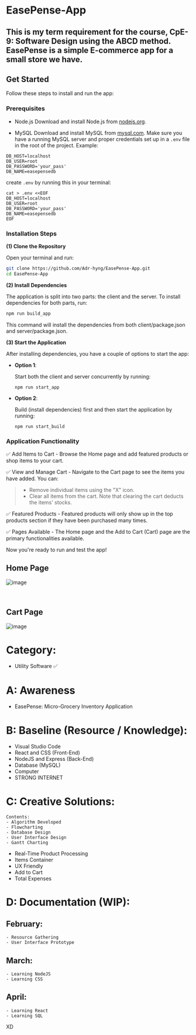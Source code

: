 # EasePense-App
## This is my term requirement for the course, CpE-9: Software Design using the ABCD method. EasePense is a simple E-commerce app for a small store we have.

## Get Started
Follow these steps to install and run the app:

### Prerequisites
- Node.js
Download and install Node.js from [nodejs.org](https://nodejs.org/en/download/current).

- MySQL
Download and install MySQL from [mysql.com](https://dev.mysql.com/downloads/installer/).
Make sure you have a running MySQL server and proper credentials set up in a `.env` file in the root of the project. Example:
```
DB_HOST=localhost
DB_USER=root
DB_PASSWORD='your_pass'
DB_NAME=easepensedb
```

create `.env` by running this in your terminal: 
```
cat > .env <<EOF
DB_HOST=localhost
DB_USER=root
DB_PASSWORD='your_pass'
DB_NAME=easepensedb
EOF
```

### Installation Steps

**(1) Clone the Repository**

Open your terminal and run:
```bash
git clone https://github.com/Adr-hyng/EasePense-App.git
cd EasePense-App
```

**(2) Install Dependencies**

The application is split into two parts: the client and the server. To install dependencies for both parts, run:

```bash
npm run build_app
```

This command will install the dependencies from both client/package.json and server/package.json.

**(3) Start the Application**

After installing dependencies, you have a couple of options to start the app:

- **Option 1**:
  
  Start both the client and server concurrently by running:

  ```
  npm run start_app
  ```

- **Option 2**:

  Build (install dependencies) first and then start the application by running:

  ```
  npm run start_build
  ```

### Application Functionality
✅ Add Items to Cart - Browse the Home page and add featured products or shop items to your cart.

✅ View and Manage Cart - Navigate to the Cart page to see the items you have added. You can:

> - Remove individual items using the "X" icon.
> - Clear all items from the cart. Note that clearing the cart deducts the items' stocks.

✅ Featured Products - Featured products will only show up in the top products section if they have been purchased many times.

✅ Pages Available - The Home page and the Add to Cart (Cart) page are the primary functionalities available.

Now you're ready to run and test the app!

## Home Page
![image](https://github.com/Adr-hyng/EasePense-App/assets/95139246/d28d0ccf-b9d0-40c4-8077-6b88c8e6937b)


<br>

## Cart Page
![image](https://github.com/Adr-hyng/EasePense-App/assets/95139246/ca418a59-0520-46cb-b880-557bbbbca048)



# Category:

- Utility Software ✅ 

# A: Awareness

- EasePense: Micro-Grocery Inventory Application

# B: Baseline (Resource / Knowledge):
- Visual Studio Code
- React and CSS (Front-End)
- NodeJS and Express (Back-End)
- Database (MySQL)
- Computer
- STRONG INTERNET

# C: Creative Solutions:
```
Contents:
- Algorithm Developed
- Flowcharting
- Database Design
- User Interface Design
- Gantt Charting
```
- Real-Time Product Processing
- Items Container 
- UX Friendly
- Add to Cart
- Total Expenses

# D: Documentation (WIP):

## **February**:
```
- Resource Gathering
- User Interface Prototype
```

## **March**:
```
- Learning NodeJS
- Learning CSS
```

## **April**:
```
- Learning React
- Learning SQL
```

XD
